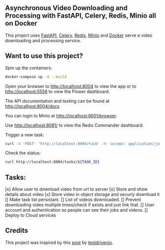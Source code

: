 ## Asynchronous Video Downloading and Processing with FastAPI, Celery, Redis, Minio all on Docker

This project uses [FastAPI](https://github.com/tiangolo/fastapi), [Celery](https://github.com/celery/celery), [Redis](https://redis.io/), [Minio](https://min.io/) and [Docker](https://www.docker.com/) serve a video downloading and processing service.

## Want to use this project?

Spin up the containers:

```sh
docker-compose up -d --build
```

Open your browser to [http://localhost:8004](http://localhost:8004) to view the app or to [http://localhost:5556](http://localhost:5556) to view the Flower dashboard.

The API documentation and testing can be found at [http://localhost:8004/docs](http://localhost:8004/docs)

You can login to Minio at [http://localhost:9001/browser](http://localhost:9001/browser).

Use [http://localhost:8081/](http://localhost:8081/) to view the Redis Commander dashboard.

Trigger a new task:

```sh
curl -X 'POST' 'http://localhost:8004/task' -H 'accept: application/json' -H 'Content-Type: application/json' -d '{"url": "https://www.youtube.com/watch?v=DmH6YPWhaDY"}'
```

Check the status:

```sh
curl http://localhost:8004/tasks/${TASK_ID}
```

## Tasks:

[x] Allow user to download video from url to server
[x] Store and show details about video
[x] Store video in object storage and securly download it
[]  Make task list persistant.
[]  List of videos downloaded. 
[]  Prevent downloading video multiple times/check if exists and just link that.
[]  User account and authentication so people can see their jobs and videos.
[]  Deploy to Cloud services


## Credits

This project was inspired by this [post](https://testdriven.io/blog/fastapi-and-celery/) by [testdrivenio](https://github.com/testdrivenio).
